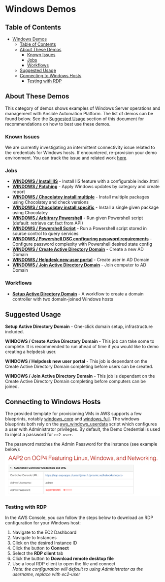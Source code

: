 # Windows Demos

## Table of Contents
- [Windows Demos](#windows-demos)
  - [Table of Contents](#table-of-contents)
  - [About These Demos](#about-these-demos)
    - [Known Issues](#known-issues)
    - [Jobs](#jobs)
    - [Workflows](#workflows)
  - [Suggested Usage](#suggested-usage)
  - [Connecting to Windows Hosts](#connecting-to-windows-hosts)
    - [Testing with RDP](#testing-with-rdp)

## About These Demos
This category of demos shows examples of Windows Server operations and management with Ansible Automation Platform. The list of demos can be found below. See the [Suggested Usage](#suggested-usage) section of this document for recommendations on how to best use these demos.

### Known Issues
We are currently investigating an intermittent connectivity issue related to the credentials for Windows hosts. If encountered, re-provision your demo environment. You can track the issue and related work [here](https://github.com/ansible/product-demos/issues/176).

### Jobs

- [**WINDOWS / Install IIS**](install_iis.yml) - Install IIS feature with a configurable index.html
- [**WINDOWS / Patching**](patching.yml) - Apply Windows updates by category and create report
- [**WINDOWS / Chocolatey install multiple**](windows_choco_multiple.yml) - Install multiple packages using Chocolatey and check versions
- [**WINDOWS / Chocolatey install specific**](windows_choco_specific.yml) - Install a single given package using Chocolatey
- [**WINDOWS / Arbitrary Powershell**](arbitrary_powershell.yml) - Run given Powershell script (default: retrieve cat fact from API)
- [**WINDOWS / Powershell Script**](powershell_script.yml) - Run a Powershell script stored in source control to query services
- [**WINDOWS / Powershell DSC configuring password requirements**](powershell_dsc.yml) - Configure password complexity with Powershell desired state config
- [**WINDOWS / Create Active Directory Domain**](create_ad_domain.yml) - Create a new AD Domain
- [**WINDOWS / Helpdesk new user portal**](helpdesk_new_user_portal.yml) - Create user in AD Domain
- [**WINDOWS / Join Active Directory Domain**](join_ad_domain.yml) - Join computer to AD Domain

### Workflows
- [**Setup Active Directory Domain**](setup_domain_workflow.md) - A workflow to create a domain controller with two domain-joined Windows hosts

## Suggested Usage

**Setup Active Directory Domain** - One-click domain setup, infrastructure included.

**WINDOWS / Create Active Directory Domain** - This job can take some to complete. It is recommended to run ahead of time if you would like to demo creating a helpdesk user.

**WINDOWS / Helpdesk new user portal** - This job is dependant on the Create Active Directory Domain completing before users can be created.

**WINDOWS / Join Active Directory Domain** - This job is dependant on the Create Active Directory Domain completing before computers can be joined.

## Connecting to Windows Hosts

The provided template for provisioning VMs in AWS supports a few blueprints, notably [windows_core](../cloud/blueprints/windows_core.yml) and [windows_full](../cloud/blueprints/windows_full.yml). The windows blueprints both rely on the [aws_windows_userdata](../collections/ansible_collections/demo/cloud/roles/aws/templates/aws_windows_userdata.j2) script which configures a user with Administrator privileges. By default, the Demo Credential is used to inject a password for `ec2-user`. 

The password matches the Admin Password for the instance (see example below):<br>
![Windows VM Password](../.github/images/windows_vm_password.png)

### Testing with RDP

In the AWS Console, you can follow the steps below to download an RDP configuration for your Windows host:

1. Navigate to the EC2 Dashboard
2. Navigate to Instances
3. Click on the desired Instance ID
4. Click the button to **Connect**
5. Select the **RDP client** tab
6. Click the button to **Download remote desktop file**
7. Use a local RDP client to open the file and connect<br>
   _Note: the configuration will default to using Administrator as the username, replace with ec2-user_